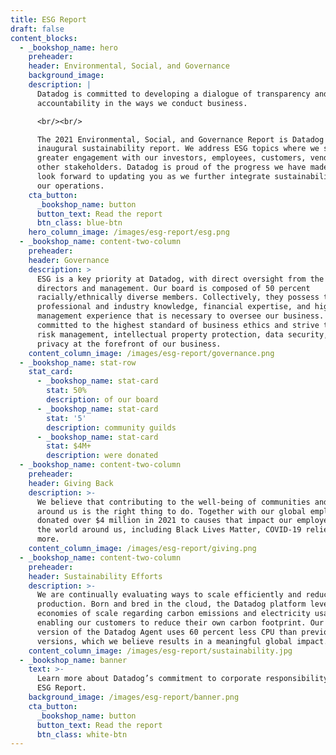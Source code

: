 ```yaml
---
title: ESG Report
draft: false
content_blocks:
  - _bookshop_name: hero
    preheader:
    header: Environmental, Social, and Governance
    background_image:
    description: |
      Datadog is committed to developing a dialogue of transparency and
      accountability in the ways we conduct business.

      <br/><br/>

      The 2021 Environmental, Social, and Governance Report is Datadog's
      inaugural sustainability report. We address ESG topics where we seek
      greater engagement with our investors, employees, customers, vendors, and
      other stakeholders. Datadog is proud of the progress we have made, and we
      look forward to updating you as we further integrate sustainability into
      our operations.
    cta_button:
      _bookshop_name: button
      button_text: Read the report
      btn_class: blue-btn
    hero_column_image: /images/esg-report/esg.png
  - _bookshop_name: content-two-column
    preheader:
    header: Governance
    description: >
      ESG is a key priority at Datadog, with direct oversight from the board of
      directors and management. Our board is composed of 50 percent
      racially/ethnically diverse members. Collectively, they possess the
      professional and industry knowledge, financial expertise, and high-level
      management experience that is necessary to oversee our business. We are
      committed to the highest standard of business ethics and strive to keep
      risk management, intellectual property protection, data security, and
      privacy at the forefront of our business.
    content_column_image: /images/esg-report/governance.png
  - _bookshop_name: stat-row
    stat_card:
      - _bookshop_name: stat-card
        stat: 50%
        description: of our board
      - _bookshop_name: stat-card
        stat: '5'
        description: community guilds
      - _bookshop_name: stat-card
        stat: $4M+
        description: were donated
  - _bookshop_name: content-two-column
    preheader:
    header: Giving Back
    description: >-
      We believe that contributing to the well-being of communities and society
      around us is the right thing to do. Together with our global employees, we
      donated over $4 million in 2021 to causes that impact our employees and
      the world around us, including Black Lives Matter, COVID-19 relief, and
      more.
    content_column_image: /images/esg-report/giving.png
  - _bookshop_name: content-two-column
    preheader:
    header: Sustainability Efforts
    description: >-
      We are continually evaluating ways to scale efficiently and reduce waste
      production. Born and bred in the cloud, the Datadog platform leverages
      economies of scale regarding carbon emissions and electricity usage while
      enabling our customers to reduce their own carbon footprint. Our latest
      version of the Datadog Agent uses 60 percent less CPU than previous
      versions, which we believe results in a meaningful global impact.
    content_column_image: /images/esg-report/sustainability.jpg
  - _bookshop_name: banner
    text: >-
      Learn more about Datadog’s commitment to corporate responsibility in our
      ESG Report.
    background_image: /images/esg-report/banner.png
    cta_button:
      _bookshop_name: button
      button_text: Read the report
      btn_class: white-btn
---
```

